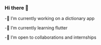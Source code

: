 ### Hi there 👋



 -🔭 I’m currently working on a dictionary app
 
 -🌱 I’m currently learning flutter
 
 -👯 I’m open to collaborations and internships 
